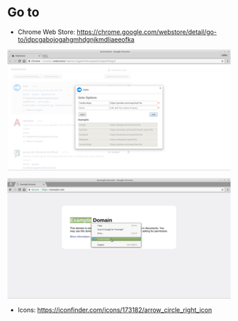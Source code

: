 # Go to

- Chrome Web Store: https://chrome.google.com/webstore/detail/go-to/idpcgabojogahgmhdgnjkmdliaeeofka

![Options](img/screenshots/original/options.png)

![Example](img/screenshots/original/example.png)

- Icons: https://iconfinder.com/icons/173182/arrow_circle_right_icon
